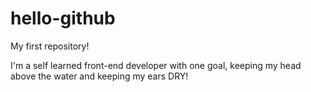 # hello-github
My first repository!


I'm a self learned front-end developer with one goal, keeping my head above the water and keeping my ears DRY!
